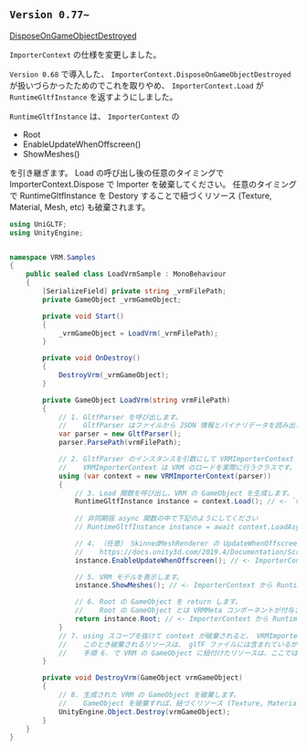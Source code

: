 ## `Version 0.77~`

[DisposeOnGameObjectDestroyed](https://github.com/vrm-c/UniVRM/issues/1018)

`ImporterContext` の仕様を変更しました。

`Version 0.68` で導入した、 `ImporterContext.DisposeOnGameObjectDestroyed` が扱いづらかったためのでこれを取りやめ、
`ImporterContext.Load` が `RuntimeGltfInstance` を返すようにしました。

`RuntimeGltfInstance` は、 `ImporterContext` の

* Root
* EnableUpdateWhenOffscreen()
* ShowMeshes()

を引き継ぎます。
Load の呼び出し後の任意のタイミングで ImporterContext.Dispose で Importer を破棄してください。
任意のタイミングで RuntimeGltfInstance を Destory することで紐づくリソース (Texture, Material, Mesh, etc) も破棄されます。

```cs
using UniGLTF;
using UnityEngine;


namespace VRM.Samples
{
    public sealed class LoadVrmSample : MonoBehaviour
    {
        [SerializeField] private string _vrmFilePath;
        private GameObject _vrmGameObject;

        private void Start()
        {
            _vrmGameObject = LoadVrm(_vrmFilePath);
        }

        private void OnDestroy()
        {
            DestroyVrm(_vrmGameObject);
        }

        private GameObject LoadVrm(string vrmFilePath)
        {
            // 1. GltfParser を呼び出します。
            //    GltfParser はファイルから JSON 情報とバイナリデータを読み出します。
            var parser = new GltfParser();
            parser.ParsePath(vrmFilePath);

            // 2. GltfParser のインスタンスを引数にして VRMImporterContext を作成します。
            //    VRMImporterContext は VRM のロードを実際に行うクラスです。
            using (var context = new VRMImporterContext(parser))
            {
                // 3. Load 関数を呼び出し、VRM の GameObject を生成します。
                RuntimeGltfInstance instance = context.Load(); // <- `v0.77` でここが変わります。
                
                // 非同期版 async 関数の中で下記のようにしてください
                // RuntimeGltfInstance instance = await context.LoadAsync();

                // 4. （任意） SkinnedMeshRenderer の UpdateWhenOffscreen を有効にできる便利関数です。
                //    https://docs.unity3d.com/2019.4/Documentation/ScriptReference/SkinnedMeshRenderer-updateWhenOffscreen.html
                instance.EnableUpdateWhenOffscreen(); // <- ImporterContext から RuntimeGltfInstance に移動しました。

                // 5. VRM モデルを表示します。
                instance.ShowMeshes(); // <- ImporterContext から RuntimeGltfInstance に移動しました。

                // 6. Root の GameObject を return します。
                //    Root の GameObject とは VRMMeta コンポーネントが付与されている GameObject のことです。
                return instance.Root; // <- ImporterContext から RuntimeGltfInstance に移動しました。
            }
            // 7. using スコープを抜けて context が破棄されると、 VRMImporterContext が保持する UnityEngine.Object リソースが破棄されます。
            //    このとき破棄されるリソースは、 glTF ファイルには含まれているが VRM の GameObject には割り当てられていないテクスチャなどです。
            //    手順 6. で VRM の GameObject に紐付けたリソースは、ここでは破棄されません。
        }

        private void DestroyVrm(GameObject vrmGameObject)
        {
            // 8. 生成された VRM の GameObject を破棄します。
            //    GameObject を破棄すれば、紐づくリソース (Texture, Material, Mesh, etc) も破棄されます。
            UnityEngine.Object.Destroy(vrmGameObject);
        }
    }
}
```
